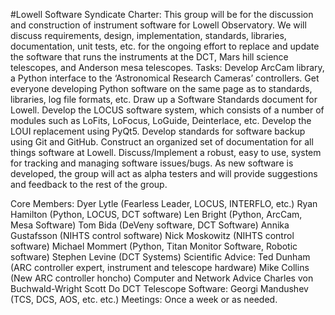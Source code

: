 #Lowell Software Syndicate
Charter:
This group will be for the discussion and construction of instrument software for Lowell Observatory.  We will discuss requirements, design, implementation, standards, libraries, documentation, unit tests, etc. for the ongoing effort to replace and update the software that runs the instruments at the DCT, Mars hill science telescopes, and Anderson mesa telescopes.
Tasks:
Develop ArcCam library, a Python interface to the ‘Astronomical Research Cameras’ controllers.
Get everyone developing Python software on the same page as to standards, libraries, log file formats, etc.  Draw up a Software Standards document for Lowell.
Develop the LOCUS software system, which consists of a number of modules such as LoFits, LoFocus, LoGuide, Deinterlace, etc.
Develop the LOUI replacement using PyQt5.
Develop standards for software backup using Git and GitHub.
Construct an organized set of documentation for all things software at Lowell.
Discuss/Implement a robust, easy to use, system for tracking and managing software issues/bugs.
As new software is developed, the group will act as alpha testers and will provide suggestions and feedback to the rest of the group.

Core Members:
Dyer Lytle (Fearless Leader, LOCUS, INTERFLO, etc.)
Ryan Hamilton (Python, LOCUS, DCT software)
Len Bright (Python, ArcCam, Mesa Software)
Tom Bida (DeVeny software, DCT Software)
Annika Gustafsson (NIHTS control software)
Nick Moskowitz (NIHTS control software)
Michael Mommert (Python, Titan Monitor Software, Robotic software)
Stephen Levine (DCT Systems)
Scientific Advice:
Ted Dunham (ARC controller expert, instrument and telescope hardware)
Mike Collins (New ARC controller honcho)
Computer and Network Advice
Charles von Buchwald-Wright
Scott Do
DCT Telescope Software:
Georgi Mandushev (TCS, DCS, AOS, etc. etc.)
Meetings:
Once a week or as needed.
